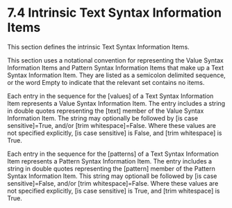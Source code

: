 <html dir="LTR" xmlns:mshelp="http://msdn.microsoft.com/mshelp" xmlns:ddue="http://ddue.schemas.microsoft.com/authoring/2003/5" xmlns:xlink="http://www.w3.org/1999/xlink" xmlns:tool="http://www.microsoft.com/tooltip"><body><input type="hidden" id="userDataCache" class="userDataStyle"><input type="hidden" id="hiddenScrollOffset"><img id="dropDownImage" style="display:none; height:0; width:0;" src="../local/drpdown.gif"><img id="dropDownHoverImage" style="display:none; height:0; width:0;" src="../local/drpdown_orange.gif"><img id="collapseImage" style="display:none; height:0; width:0;" src="../local/collapse.gif"><img id="expandImage" style="display:none; height:0; width:0;" src="../local/exp.gif"><img id="collapseAllImage" style="display:none; height:0; width:0;" src="../local/collall.gif"><img id="expandAllImage" style="display:none; height:0; width:0;" src="../local/expall.gif"><img id="copyImage" style="display:none; height:0; width:0;" src="../local/copycode.gif"><img id="copyHoverImage" style="display:none; height:0; width:0;" src="../local/copycodeHighlight.gif"><div id="header"><h1 class="heading">7.4 Intrinsic Text Syntax Information Items</h1></div><div id="mainSection"><div id="mainBody"><div id="allHistory" class="saveHistory" onsave="saveAll()" onload="loadAll()"></div>




<p xmlns:wsd="http://wsdev.schemas.microsoft.com/authoring/2008/2" xmlns:msxsl="urn:schemas-microsoft-com:xslt" xmlns:script="urn:script" xmlns:build="urn:build">
<div id="sectionSection0" class="section" name="collapseableSection"><content xmlns="http://ddue.schemas.microsoft.com/authoring/2003/5" xmlns:wsd="http://wsdev.schemas.microsoft.com/authoring/2008/2" xmlns:msxsl="urn:schemas-microsoft-com:xslt" xmlns:script="urn:script" xmlns:build="urn:build">
				</content></div><div id="sectionSection1" class="section" name="collapseableSection"><content xmlns="http://ddue.schemas.microsoft.com/authoring/2003/5" xmlns:wsd="http://wsdev.schemas.microsoft.com/authoring/2008/2" xmlns:msxsl="urn:schemas-microsoft-com:xslt" xmlns:script="urn:script" xmlns:build="urn:build">
					<p xmlns="">This section defines the intrinsic <mshelp:link keywords="96d7bce2-0256-4bb2-962f-b41816cd32e1" tabindex="0">Text Syntax Information Items</mshelp:link>.</p>
					<p xmlns="">This section uses a notational convention for representing the <mshelp:link keywords="4541d4d8-c06a-4752-ae0a-8c9248cc64b2" tabindex="0">Value Syntax Information Items</mshelp:link> and <mshelp:link keywords="31bbf072-8dca-4e22-961d-a505a4f1389e" tabindex="0">Pattern Syntax Information Items</mshelp:link> that make up a <mshelp:link keywords="96d7bce2-0256-4bb2-962f-b41816cd32e1" tabindex="0">Text Syntax Information Item</mshelp:link>. They are listed as a semicolon delimited sequence, or the word Empty to indicate that the relevant set contains no items.</p>
					<p xmlns="">Each entry in the sequence for the [values] of a <mshelp:link keywords="96d7bce2-0256-4bb2-962f-b41816cd32e1" tabindex="0">Text Syntax Information Item</mshelp:link> represents a <mshelp:link keywords="4541d4d8-c06a-4752-ae0a-8c9248cc64b2" tabindex="0">Value Syntax Information Item</mshelp:link>. The entry includes a string in double quotes representing the [text] member of the <mshelp:link keywords="4541d4d8-c06a-4752-ae0a-8c9248cc64b2" tabindex="0">Value Syntax Information Item</mshelp:link>. The string may optionally be followed by [is case sensitive]=True, and/or [trim whitespace]=False. Where these values are not specified explicitly, [is case sensitive] is False, and [trim whitespace] is True.</p>
					<p xmlns="">Each entry in the sequence for the [patterns] of a <mshelp:link keywords="96d7bce2-0256-4bb2-962f-b41816cd32e1" tabindex="0">Text Syntax Information Item</mshelp:link> represents a <mshelp:link keywords="31bbf072-8dca-4e22-961d-a505a4f1389e" tabindex="0">Pattern Syntax Information Item</mshelp:link>. The entry includes a string in double quotes representing the [pattern] member of the <mshelp:link keywords="31bbf072-8dca-4e22-961d-a505a4f1389e" tabindex="0">Pattern Syntax Information Item</mshelp:link>. This string may optionall be followed by [is case sensitive]=False, and/or [trim whitespace]=False. Where these values are not specified explicitly, [is case sensitive] is True, and [trim whitespace] is True.</p>
				</content></div><!--[if gte IE 5]>
			<tool:tip element="languageFilterToolTip" avoidmouse="false"/>
		<![endif]--></div><a name="feedback"></a><span></span></div></body></html>